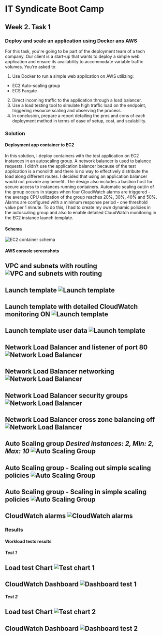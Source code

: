 <!-- BEGIN_TF_DOCS -->
# IT Syndicate Boot Camp
## Week 2. Task 1
### Deploy and scale an application using Docker ans AWS

For this task, you're going to be part of the deployment team of a tech company. Our client is a
start-up that wants to deploy a simple web application and ensure its availability to
accommodate variable traffic volumes. You're asked to:
1. Use Docker to run a simple web application on AWS utilizing:
- EC2 Auto-scaling group
- ECS Fargate
2. Direct incoming traffic to the application through a load balancer.
3. Use a load testing tool to simulate high traffic load on the endpoint, triggering resource
scaling and observing the process.
4. In conclusion, prepare a report detailing the pros and cons of each deployment method in
terms of ease of setup, cost, and scalability.
### Solution
#### Deployment app container to EC2
In this solution, I deploy containers with the test application on EC2 instances in an autoscaling group. A network balancer is used to balance requests. I didn't use the application balancer because of the test application is a monolith and there is no way to effectively distribute the load along different routes. I decided that using an application balancer would not provide any benefit.
The design also includes a bastion host for secure access to instances running containers.
Automatic scaling out/in of the group occurs in stages when four CloudWatch alarms are triggered - the average CPU utilization of the group reaches 20%, 30%, 40% and 50%.
Alarms are configured with a minimum response period - one threshold value per 1 minute. To do this, I had to create my own dynamic policies in the autoscaling group and also to enable detailed CloudWatch monitoring in the EC2 instance launch template.
#### Schema
![EC2 container schema](docs/EC2_ASG.png)
#### AWS console screenshots
**VPC and subnets with routing**
![VPC and subnets with routing](docs/vpc.png "VPC and subnets with routing")
---
**Launch template**
![Launch template](docs/launch_template.png)
---
**Launch template with detailed CloudWatch monitoring ON**
![Launch template](docs/launch_template3.png)
---
**Launch template user data**
![Launch template](docs/launch_template_ud.png)
---
**Network Load Balancer and listener of port 80**
![Network Load Balancer](docs/LB1.png)
---
**Network Load Balancer networking**
![Network Load Balancer](docs/LB2.png)
---
**Network Load Balancer security groups**
![Network Load Balancer](docs/LB3.png)
---
**Network Load Balancer cross zone balancing off**
![Network Load Balancer](docs/LB4.png)
---
**Auto Scaling group**
*Desired instances: 2, Min: 2, Max: 10*
![Auto Scaling Group](docs/ASG.png)
---
**Auto Scaling group - Scaling out simple scaling policies**
![Auto Scaling Group](docs/ASG_actionsUP.png)
---
**Auto Scaling group - Scaling in simple scaling policies**
![Auto Scaling Group](docs/ASG_actions.png)
---
**CloudWatch alarms**
![CloudWatch alarms](docs/alarms.png)
---
### Results
#### Workload tests results
##### Test 1
**Load test Chart**
![Test chart 1](docs/test1.png)
---

**CloudWatch Dashboard**
![Dashboard test 1](docs/Dashboard1.png)
---

##### Test 2
**Load test Chart**
![Test chart 2](docs/test2.png)
---

**CloudWatch Dashboard**
![Dashboard test 2](docs/Dashboard2.png)
---
<!-- END_TF_DOCS -->

